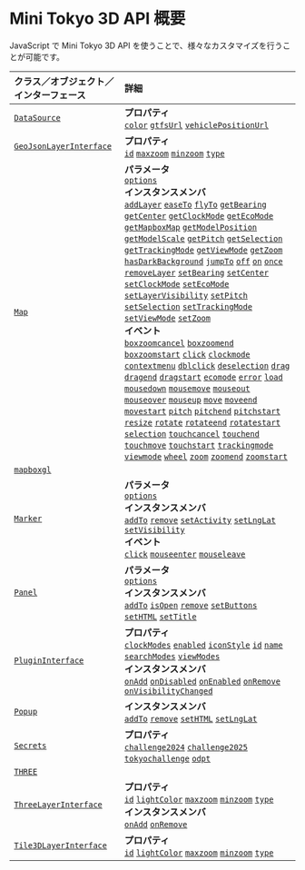 # Mini Tokyo 3D API 概要

JavaScript で Mini Tokyo 3D API を使うことで、様々なカスタマイズを行うことが可能です。

クラス／オブジェクト／インターフェース | 詳細
:--|:--
[`DataSource`](./data-source.md) | **プロパティ**<br>[`color`](./data-source.md#color-string) [`gtfsUrl`](./data-source.md#gtfsurl-string) [`vehiclePositionUrl`](./data-source.md#vehiclepositionurl-string)
[`GeoJsonLayerInterface`](./geojson-layer.md) | **プロパティ**<br>[`id`](./geojson-layer.md#id-string) [`maxzoom`](./geojson-layer.md#maxzoom-number) [`minzoom`](./geojson-layer.md#minzoom-number) [`type`](./geojson-layer.md#type-string)
[`Map`](./map.md) | **パラメータ**<br>[`options`](./map.md#options-object)<br>**インスタンスメンバ**<br>[`addLayer`](./map.md#addlayer-layer) [`easeTo`](./map.md#easeto-options) [`flyTo`](./map.md#flyto-options) [`getBearing`](./map.md#getbearing) [`getCenter`](./map.md#getcenter) [`getClockMode`](./map.md#getclockmode) [`getEcoMode`](./map.md#getecomode) [`getMapboxMap`](./map.md#getmapboxmap) [`getModelPosition`](./map.md#getmodelposition-lnglat-altitude) [`getModelScale`](./map.md#getmodelscale) [`getPitch`](./map.md#getpitch) [`getSelection`](./map.md#getselection) [`getTrackingMode`](./map.md#gettrackingmode) [`getViewMode`](./map.md#getviewmode) [`getZoom`](./map.md#getzoom) [`hasDarkBackground`](./map.md#hasdarkbackground) [`jumpTo`](./map.md#jumpto-options) [`off`](./map.md#off-type-listener) [`on`](./map.md#on-type-listener) [`once`](./map.md#once-type-listener) [`removeLayer`](./map.md#removelayer-id) [`setBearing`](./map.md#setbearing-bearing) [`setCenter`](./map.md#setcenter-center) [`setClockMode`](./map.md#setclockmode-mode) [`setEcoMode`](./map.md#setecomode-mode) [`setLayerVisibility`](./map.md#setlayervisibility-layerid-visibility) [`setPitch`](./map.md#setpitch-pitch) [`setSelection`](./map.md#setselection-id) [`setTrackingMode`](./map.md#settrackingmode-mode) [`setViewMode`](./map.md#setviewmode-mode) [`setZoom`](./map.md#setzoom-zoom)<br>**イベント**<br>[`boxzoomcancel`](./map.md#boxzoomcancel) [`boxzoomend`](./map.md#boxzoomend) [`boxzoomstart`](./map.md#boxzoomstart) [`click`](./map.md#click) [`clockmode`](./map.md#clockmode) [`contextmenu`](./map.md#contextmenu) [`dblclick`](./map.md#dblclick) [`deselection`](./map.md#deselection) [`drag`](./map.md#drag) [`dragend`](./map.md#dragend) [`dragstart`](./map.md#dragstart) [`ecomode`](./map.md#ecomode) [`error`](./map.md#error) [`load`](./map.md#load) [`mousedown`](./map.md#mousedown) [`mousemove`](./map.md#mousemove) [`mouseout`](./map.md#mouseout) [`mouseover`](./map.md#mouseover) [`mouseup`](./map.md#mouseup) [`move`](./map.md#move) [`moveend`](./map.md#moveend) [`movestart`](./map.md#movestart) [`pitch`](./map.md#pitch) [`pitchend`](./map.md#pitchend) [`pitchstart`](./map.md#pitchstart) [`resize`](./map.md#resize) [`rotate`](./map.md#rotate) [`rotateend`](./map.md#rotateend) [`rotatestart`](./map.md#rotatestart) [`selection`](./map.md#selection) [`touchcancel`](./map.md#touchcancel) [`touchend`](./map.md#touchend) [`touchmove`](./map.md#touchmove) [`touchstart`](./map.md#touchstart) [`trackingmode`](./map.md#trackingmode) [`viewmode`](./map.md#viewmode) [`wheel`](./map.md#wheel) [`zoom`](./map.md#zoom) [`zoomend`](./map.md#zoomend) [`zoomstart`](./map.md#zoomstart)
[`mapboxgl`](./mapboxgl.md) |
[`Marker`](./marker.md) | **パラメータ**<br>[`options`](./marker.md#options-object)<br>**インスタンスメンバ**<br>[`addTo`](./marker.md#addto-map) [`remove`](./marker.md#remove) [`setActivity`](./marker.md#setactivity-active) [`setLngLat`](./marker.md#setlnglat-lnglat) [`setVisibility`](./marker.md#setvisibility-visible)<br>**イベント**<br>[`click`](./marker.md#click) [`mouseenter`](./marker.md#mouseenter) [`mouseleave`](./marker.md#mouseleave)
[`Panel`](./panel.md) | **パラメータ**<br>[`options`](./panel.md#options-object)<br>**インスタンスメンバ**<br>[`addTo`](./panel.md#addto-map) [`isOpen`](./panel.md#isopen) [`remove`](./panel.md#remove) [`setButtons`](./panel.md#setbuttons-buttons) [`setHTML`](./panel.md#sethtml-html) [`setTitle`](./panel.md#settitle-title)
[`PluginInterface`](./plugin.md) | **プロパティ**<br>[`clockModes`](./plugin.md#clockmodes-array-string) [`enabled`](./plugin.md#enabled-boolean) [`iconStyle`](./plugin.md#iconstyle-object) [`id`](./plugin.md#id-string) [`name`](./plugin.md#name-object) [`searchModes`](./plugin.md#searchmodes-array-string) [`viewModes`](./plugin.md#viewmodes-array-string)<br>**インスタンスメンバ**<br>[`onAdd`](./plugin.md#onadd-map) [`onDisabled`](./plugin.md#ondisabled) [`onEnabled`](./plugin.md#onenabled) [`onRemove`](./plugin.md#onremove-map) [`onVisibilityChanged`](./plugin.md#onvisibilitychanged-visible)
[`Popup`](./popup.md) | **インスタンスメンバ**<br>[`addTo`](./popup.md#addto-map) [`remove`](./popup.md#remove) [`setHTML`](./popup.md#sethtml-html) [`setLngLat`](./popup.md#setlnglat-lnglat)
[`Secrets`](./secrets.md) | **プロパティ**<br>[`challenge2024`](./secrets.md#challenge2024-string) [`challenge2025`](./secrets.md#challenge2025-string) [`tokyochallenge`](./secrets.md#tokyochallenge-string) [`odpt`](./secrets.md#odpt-string)
[`THREE`](./three.md) |
[`ThreeLayerInterface`](./three-layer.md) | **プロパティ**<br>[`id`](./three-layer.md#id-string) [`lightColor`](./three-layer.md#lightcolor-number-color-string) [`maxzoom`](./three-layer.md#maxzoom-number) [`minzoom`](./three-layer.md#minzoom-number) [`type`](./three-layer.md#type-string)<br>**インスタンスメンバ**<br>[`onAdd`](./three-layer.md#onadd-map-context) [`onRemove`](./three-layer.md#onremove-map-context)
[`Tile3DLayerInterface`](./tile-3d-layer.md) | **プロパティ**<br>[`id`](./tile-3d-layer.md#id-string) [`lightColor`](./tile-3d-layer.md#lightcolor-array-number) [`maxzoom`](./tile-3d-layer.md#maxzoom-number) [`minzoom`](./tile-3d-layer.md#minzoom-number) [`type`](./tile-3d-layer.md#type-string)
